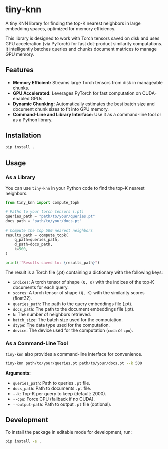 # tiny-knn

A tiny KNN library for finding the top-K nearest neighbors in large embedding spaces, optimized for memory efficiency.

This library is designed to work with Torch tensors saved on disk and uses GPU acceleration (via PyTorch) for fast dot-product similarity computations. It intelligently batches queries and chunks document matrices to manage GPU memory.

## Features

-   **Memory Efficient:** Streams large Torch tensors from disk in manageable chunks.
-   **GPU Accelerated:** Leverages PyTorch for fast computation on CUDA-enabled GPUs.
-   **Dynamic Chunking:** Automatically estimates the best batch size and document chunk sizes to fit into GPU memory.
-   **Command-Line and Library Interface:** Use it as a command-line tool or as a Python library.

## Installation

```bash
pip install .
```

## Usage

### As a Library

You can use `tiny-knn` in your Python code to find the top-K nearest neighbors.

```python
from tiny_knn import compute_topk

# Paths to your torch tensors (.pt)
queries_path = "path/to/your/queries.pt"
docs_path = "path/to/your/docs.pt"

# Compute the top 500 nearest neighbors
results_path = compute_topk(
    q_path=queries_path,
    d_path=docs_path,
    k=500,
)

print(f"Results saved to: {results_path}")
```

The result is a Torch file (.pt) containing a dictionary with the following keys:
- `indices`: A torch tensor of shape `(Q, K)` with the indices of the top-K documents for each query.
- `scores`: A torch tensor of shape `(Q, K)` with the similarity scores (float32).
- `queries_path`: The path to the query embeddings file (.pt).
- `docs_path`: The path to the document embeddings file (.pt).
- `k`: The number of neighbors retrieved.
- `batch_size`: The batch size used for the computation.
- `dtype`: The data type used for the computation.
- `device`: The device used for the computation (`cuda` or `cpu`).


### As a Command-Line Tool

`tiny-knn` also provides a command-line interface for convenience.

```bash
tiny-knn path/to/your/queries.pt path/to/your/docs.pt --k 500
```

**Arguments:**

-   `queries_path`: Path to queries `.pt` file.
-   `docs_path`: Path to documents `.pt` file.
-   `--k`: Top-K per query to keep (default: 2000).
-   `--cpu`: Force CPU (fallback if no CUDA).
-   `--output-path`: Path to output `.pt` file (optional).

## Development

To install the package in editable mode for development, run:

```bash
pip install -e .
```
